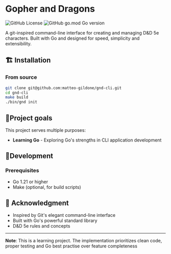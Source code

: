 # Gopher and Dragons

![GitHub License](https://img.shields.io/github/license/matteo-gildone/gnd-cli)
![GitHub go.mod Go version](https://img.shields.io/github/go-mod/go-version/matteo-gildone/gnd-cli)

A git-inspired command-line interface for creating and managing D&D 5e characters.
Built with Go and designed for speed, simplicity and extensibility.

## 🏗️ Installation

### From source
```bash
git clone git@github.com:matteo-gildone/gnd-cli.git
cd gnd-cli
make build
./bin/gnd init
```

## 🎯Project goals

This project serves multiple purposes:
- **Learning Go** - Exploring Go's strengths in CLI application development

## 🧪Development

### Prerequisites
- Go 1.21 or higher
- Make (optional, for build scripts)

## 🙏 Acknowledgment

- Inspired by Git's elegant command-line interface
- Built with Go's powerful standard library
- D&D 5e rules and concepts

---

**Note**: This is a learning project. The implementation prioritizes clean code, proper testing and Go best practise over 
feature completeness
